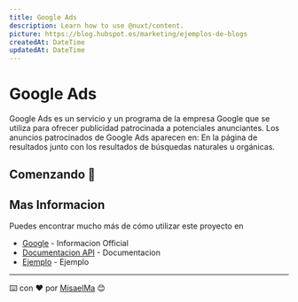 ```yaml
---
title: Google Ads
description: Learn how to use @nuxt/content.
picture: https://blog.hubspot.es/marketing/ejemplos-de-blogs
createdAt: DateTime
updatedAt: DateTime
---
```

# Google Ads

Google Ads es un servicio y un programa de la empresa Google que se utiliza para ofrecer publicidad patrocinada a
potenciales anunciantes. Los anuncios patrocinados de Google Ads aparecen en: En la página de resultados junto con los
resultados de búsquedas naturales u orgánicas.

## Comenzando 🚀


## Mas Informacion

Puedes encontrar mucho más de cómo utilizar este proyecto en

* [Google](https://developers.google.com/tag-manager/quickstart?hl=es) - Informacion Official
* [Documentacion API](https://developers.google.com/google-ads/api/docs/start) - Documentacion
* [Ejemplo](https://landing.netcommerce.mx/netcommerce-ggl-b-googleads-jun21?gclid=CjwKCAjwz_WGBhA1EiwAUAxIcVRHvKZnlUe09OUli49lDb7S6uI--NMvUKIXoSgRl9kyIg1kYHBjwxoCqlAQAvD_BwE) - Ejemplo

---
⌨️ con ❤️ por [MisaelMa](https://github.com/MisaelMa) 😊
